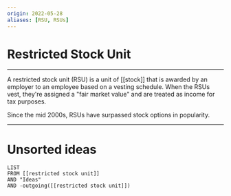 ```yaml
---
origin: 2022-05-28
aliases: [RSU, RSUs]
---
```

# Restricted Stock Unit
---
A restricted stock unit (RSU) is a unit of [[stock]] that is awarded by an employer to an employee based on a vesting schedule. When the RSUs vest, they're assigned a "fair market value" and are treated as income for tax purposes. 

Since the mid 2000s, RSUs have surpassed stock options in popularity. 

---
[1]: https://www.investopedia.com/terms/r/restricted-stock-unit.asp

# Unsorted ideas
```dataview
LIST 
FROM [[restricted stock unit]]
AND "Ideas"
AND -outgoing([[restricted stock unit]])
```

